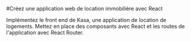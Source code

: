 #Créez une application web de location immobilière avec React
 
Implémentez le front end de Kasa, une application de location de logements. Mettez en place des composants avec React et les routes de l'application avec React Router.
